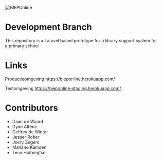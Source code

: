 ![BIEPOnline](https://github.com/Joery/BIEPOnline/raw/staging/public/img/Logo.png)

# Development Branch
This repository is a Laravel based prototype for a library support system for a primary school

# Links
Productieomgeving
https://bieponline.herokuapp.com/

Testomgeving
https://bieponline-staging.herokuapp.com/

# Contributors
* Daan de Waard
* Dyon Altena
* Geffrey de Winter
* Jesper Rober
* Joery Zegers
* Mariano Kamoen
* Teun Huibregtse
